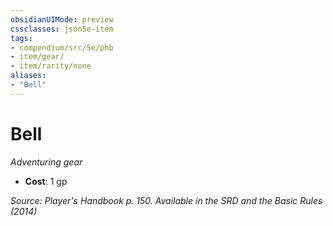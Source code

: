 ```yaml
---
obsidianUIMode: preview
cssclasses: json5e-item
tags:
- compendium/src/5e/phb
- item/gear/
- item/rarity/none
aliases: 
- "Bell"
---
```

# Bell
*Adventuring gear*  

- **Cost**: 1 gp

*Source: Player's Handbook p. 150. Available in the <span title='Systems Reference Document (5.1)'>SRD</span> and the Basic Rules (2014)*